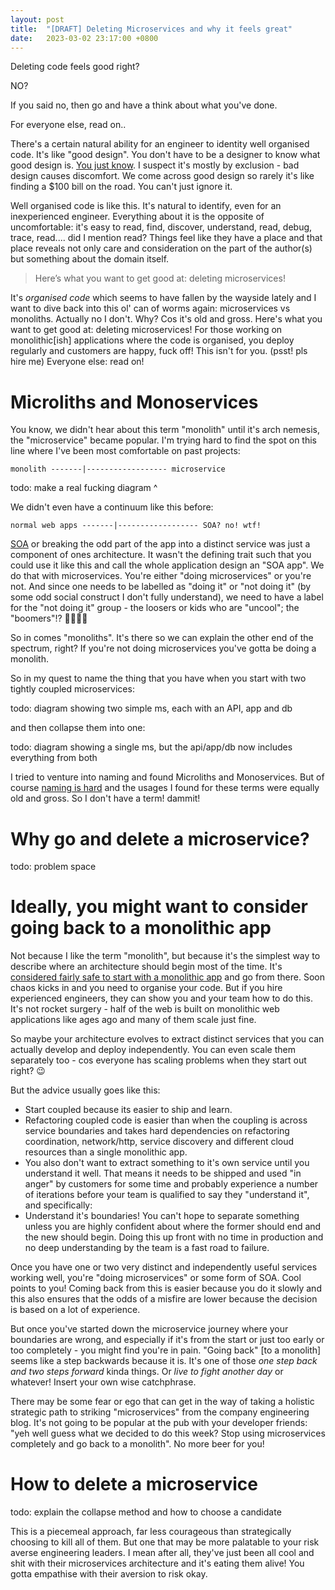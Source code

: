 ```yaml
---
layout: post
title:  "[DRAFT] Deleting Microservices and why it feels great"
date:   2023-03-02 23:17:00 +0800
---
```


Deleting code feels good right?

NO? 

If you said no, then go and have a think about what you've done.

For everyone else, read on..

There's a certain natural ability for an engineer to identity well organised code. It's like "good design". You don't have to be a designer to know what good design is. [You just know](https://www.youtube.com/watch?v=bLpPcBhJZBc). I suspect it's mostly by exclusion - bad design causes discomfort. We come across good design so rarely it's like finding a $100 bill on the road. You can't just ignore it. 

Well organised code is like this. It's natural to identify, even for an inexperienced engineer. Everything about it is the opposite of uncomfortable: it's easy to read, find, discover, understand, read, debug, trace, read.... did I mention read? Things feel like they have a place and that place reveals not only care and consideration on the part of the author(s) but something about the domain itself.

> Here’s what you want to get good at: deleting microservices!

It's _organised code_ which seems to have fallen by the wayside lately and I want to dive back into this ol' can of worms again: microservices vs monoliths. Actually no I don't. Why? Cos it's old and gross. Here's what you want to get good at: deleting microservices! For those working on monolithic[ish] applications where the code is organised, you deploy regularly and customers are happy, fuck off! This isn't for you. (psst! pls hire me) Everyone else: read on!

# Microliths and Monoservices

You know, we didn't hear about this term "monolith" until it's arch nemesis, the "microservice" became popular. I'm trying hard to find the spot on this line where I've been most comfortable on past projects:

```
monolith -------|------------------ microservice
```

todo: make a real fucking diagram ^

We didn't even have a continuum like this before: 

```
normal web apps -------|------------------ SOA? no! wtf!
```

[SOA](https://en.wikipedia.org/wiki/Service-oriented_architecture) or breaking the odd part of the app into a distinct service was just a component of ones architecture. It wasn't the defining trait such that you could use it like this and call the whole application design an "SOA app". We do that with microservices. You're either "doing microservices" or you're not. And since one needs to be labelled as "doing it" or "not doing it" (by some odd social construct I don't fully understand), we need to have a label for the "not doing it" group - the loosers or kids who are "uncool"; the "boomers"!? 🤷‍♂️🤦‍♂️ 

So in comes "monoliths". It's there so we can explain the other end of the spectrum, right? If you're not doing microservices you've gotta be doing a monolith. 

So in my quest to name the thing that you have when you start with two tightly coupled microservices:

todo: diagram showing two simple ms, each with an API, app and db

and then collapse them into one:

todo: diagram showing a single ms, but the api/app/db now includes everything from both

I tried to venture into naming and found Microliths and Monoservices. But of course [naming is hard](https://martinfowler.com/bliki/TwoHardThings.html) and the usages I found for these terms were equally old and gross. So I don't have a term! dammit!

# Why go and delete a microservice?

todo: problem space


# Ideally, you might want to consider going back to a monolithic app

Not because I like the term "monolith", but because it's the simplest way to describe where an architecture should begin most of the time. It's [considered fairly safe to start with a monolithic app](https://www.martinfowler.com/bliki/MonolithFirst.html) and go from there. Soon chaos kicks in and you need to organise your code. But if you hire experienced engineers, they can show you and your team how to do this. It's not rocket surgery - half of the web is built on monolithic web applications like ages ago and many of them scale just fine. 

So maybe your architecture evolves to extract distinct services that you can actually develop and deploy independently. You can even scale them separately too - cos everyone has scaling problems when they start out right? 😉

But the advice usually goes like this:

* Start coupled because its easier to ship and learn.
* Refactoring coupled code is easier than when the coupling is across service boundaries and takes hard dependencies on refactoring coordination, network/http, service discovery and different cloud resources than a single monolithic app.
* You also don't want to extract something to it's own service until you understand it well. That means it needs to be shipped and used "in anger" by customers for some time and probably experience a number of iterations before your team is qualified to say they "understand it", and specifically:
* Understand it's boundaries! You can't hope to separate something unless you are highly confident about where the former should end and the new should begin. Doing this up front with no time in production and no deep understanding by the team is a fast road to failure.

Once you have one or two very distinct and independently useful services working well, you're "doing microservices" or some form of SOA. Cool points to you! Coming back from this is easier because you do it slowly and this also ensures that the odds of a misfire are lower because the decision is based on a lot of experience. 

But once you've started down the microservice journey where your boundaries are wrong, and especially if it's from the start or just too early or too completely - you might find you're in pain. "Going back" [to a monolith] seems like a step backwards because it is. It's one of those _one step back and two steps forward_ kinda things. Or _live to fight another day_ or whatever! Insert your own wise catchphrase. 

There may be some fear or ego that can get in the way of taking a holistic strategic path to striking "microservices" from the company engineering blog. It's not going to be popular at the pub with your developer friends: "yeh well guess what we decided to do this week? Stop using microservices completely and go back to a monolith". No more beer for you!

# How to delete a microservice

todo: explain the collapse method and how to choose a candidate

This is a piecemeal approach, far less courageous than strategically choosing to kill all of them. But one that may be more palatable to your risk averse engineering leaders. I mean after all, they've just been all cool and shit with their microservices architecture and it's eating them alive! You gotta empathise with their aversion to risk okay.